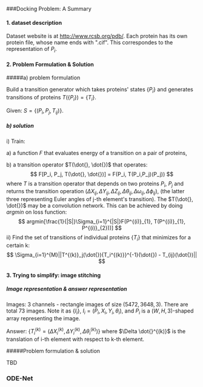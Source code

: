 ###Docking Problem: A Summary

#### 1. dataset description

Dataset website is at http://www.rcsb.org/pdb/. Each protein has its own protein file, whose name ends with ".cif". This correspondes to the representation of $P_i$.

#### 2. Problem Formulation & Solution

#####a) problem formulation

Build a transition generator which takes proteins' states $\{P_i\}$ and generates transitions of proteins $T(\{P_i\}) = \{T_{i}\}$. 

Given: $S = \{(P_i, P_j, T_{ij})\}$.

##### b) solution

i) Train:

a) a function $F$ that evaluates energy of a transition on a pair of proteins, 

b) a transition operator $T(\dot{}, \dot{})$ that operates:
$$
F[P_i, P_j, T(\dot{}, \dot{})] = F(P_i, T(P_i,P_j)(P_j))
$$
where $T$ is a transition operator that depends on two proteins $P_i$, $P_ j$ and returns the transition operation ($\Delta X_{ij}, \Delta Y_{ij}, \Delta Z_{ij}, \Delta \theta_{ij}, \Delta \omega_{ij}, \Delta \phi_{ij}$), (the latter three representing Euler angles of j-th element's transition). The $T(\dot{}, \dot{})$ may be a convolution network. This can be achieved by doing $argmin$ on loss function:
$$
argmin[\frac{1}{|S|}\Sigma_{i=1}^{|S|}F(P^{(i)}_{1}, T(P^{(i)}_{1}, P^{(i)}_{2}))]
$$
ii) Find the set of transitions of individual proteins $\{T_i\}$ that minimizes for a certain k:
$$
\Sigma_{i=1}^{M}||T^{(k)}_j(\dot{}){T_i^{(k)}}^{-1}(\dot{}) - T_{ij}(\dot{})||
$$

#### 3. Trying to simplify: image stitching

##### Image representation & answer representation

Images: 3 channels - rectangle images of size $(5472, 3648, 3)$. There are total 73 images. Note it as $\{I_i\}$, $I_i = (P_i, X_i,Y_i,\theta_i)$, and $P_i$ is a $(W, H, 3)$-shaped array representing the image.

Answer: $\{T_i^{(k)} = (\Delta X_i^{(k)}, \Delta Y_i^{(k)}, \Delta \theta_i^{(k)})\}$ where $\Delta \dot{}^{(k)}$ is the translation of i-th element with respect to k-th element.

#####Problem formulation & solution

TBD

### ODE-Net